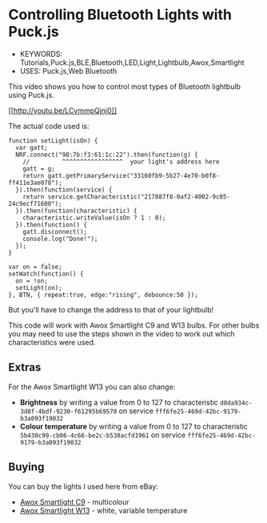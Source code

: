 <!--- Copyright (c) 2016 Gordon Williams, Pur3 Ltd. See the file LICENSE for copying permission. -->
Controlling Bluetooth Lights with Puck.js
============================================

* KEYWORDS: Tutorials,Puck.js,BLE,Bluetooth,LED,Light,Lightbulb,Awox,Smartlight
* USES: Puck.js,Web Bluetooth

This video shows you how to control most types of Bluetooth lightbulb using
Puck.js.

[[http://youtu.be/LCvmmpQjnj0]]

The actual code used is:

```
function setLight(isOn) {
  var gatt;
  NRF.connect("98:7b:f3:61:1c:22").then(function(g) {
    //         ^^^^^^^^^^^^^^^^^  your light's address here
    gatt = g;
    return gatt.getPrimaryService("33160fb9-5b27-4e70-b0f8-ff411e3ae078");
  }).then(function(service) {
    return service.getCharacteristic("217887f8-0af2-4002-9c05-24c9ecf71600");
  }).then(function(characteristic) {
    characteristic.writeValue(isOn ? 1 : 0);
  }).then(function() {
    gatt.disconnect();
    console.log("Done!");
  });
}

var on = false;
setWatch(function() {
  on = !on;
  setLight(on);
}, BTN, { repeat:true, edge:"rising", debounce:50 });
```

But you'll have to change the address to that of your lightbulb!

This code will work with Awox Smartlight C9 and W13 bulbs. For other bulbs
you may need to use the steps shown in the video to work out which characteristics
were used.

Extras
------

For the Awox Smartlight W13 you can also change:

* **Brightness** by writing a value from 0 to 127 to characteristic `d8da934c-3d8f-4bdf-9230-f61295b69570` on service `fff6fe25-469d-42bc-9179-b3a093f19032`
* **Colour temperature** by writing a value from 0 to 127 to characteristic `5b430c99-cb06-4c66-be2c-b538acfd1961` on service `fff6fe25-469d-42bc-9179-b3a093f19032`

Buying
------

You can buy the lights I used here from eBay:

* [Awox Smartlight C9](http://www.ebay.com/sch/i.html?_nkw=awox+c9&_sacat=0) - multicolour
* [Awox Smartlight W13](http://www.ebay.com/sch/i.html?_nkw=awox+w13+-striim+-striimlight&_sacat=0) - white, variable temperature
